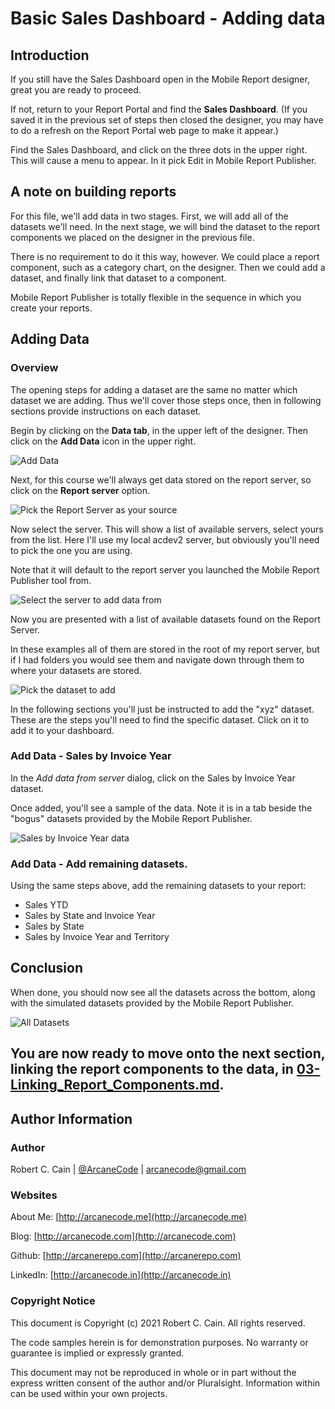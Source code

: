 # Basic Sales Dashboard - Adding data

## Introduction

If you still have the Sales Dashboard open in the Mobile Report designer, great you are ready to proceed.

If not, return to your Report Portal and find the **Sales Dashboard**. (If you saved it in the previous set of steps then closed the designer, you may have to do a refresh on the Report Portal web page to make it appear.)

Find the Sales Dashboard, and click on the three dots in the upper right. This will cause a menu to appear. In it pick Edit in Mobile Report Publisher.

## A note on building reports

For this file, we'll add data in two stages. First, we will add all of the datasets we'll need. In the next stage, we will bind the dataset to the report components we placed on the designer in the previous file.

There is no requirement to do it this way, however. We could place a report component, such as a category chart, on the designer. Then we could add a dataset, and finally link that dataset to a component. 

Mobile Report Publisher is totally flexible in the sequence in which you create your reports. 

## Adding Data

### Overview

The opening steps for adding a dataset are the same no matter which dataset we are adding. Thus we'll cover those steps once, then in following sections provide instructions on each dataset.

Begin by clicking on the **Data tab**, in the upper left of the designer. Then click on the **Add Data** icon in the upper right.

![Add Data](../../Dashboards/images/add-data-001.png)

Next, for this course we'll always get data stored on the report server, so click on the **Report server** option.

![Pick the Report Server as your source](../../Dashboards/images/add-data-002.png)

Now select the server. This will show a list of available servers, select yours from the list. Here I'll use my local acdev2 server, but obviously you'll need to pick the one you are using.

Note that it will default to the report server you launched the Mobile Report Publisher tool from.

![Select the server to add data from](../../Dashboards/images/add-data-003.png)

Now you are presented with a list of available datasets found on the Report Server.

In these examples all of them are stored in the root of my report server, but if I had folders you would see them and navigate down through them to where your datasets are stored.

![Pick the dataset to add](../../Dashboards/images/add-data-004.png)

In the following sections you'll just be instructed to add the "xyz" dataset. These are the steps you'll need to find the specific dataset. Click on it to add it to your dashboard.

### Add Data - Sales by Invoice Year

In the _Add data from server_ dialog, click on the Sales by Invoice Year dataset.

Once added, you'll see a sample of the data. Note it is in a tab beside the "bogus" datasets provided by the Mobile Report Publisher.

![Sales by Invoice Year data](../images/add-data-salesbyinvoiceyear.png)

### Add Data - Add remaining datasets.

Using the same steps above, add the remaining datasets to your report:

* Sales YTD
* Sales by State and Invoice Year
* Sales by State
* Sales by Invoice Year and Territory

## Conclusion

When done, you should now see all the datasets across the bottom, along with the simulated datasets provided by the Mobile Report Publisher.

![All Datasets](./../images/add-data-all.png)

You are now ready to move onto the next section, linking the report components to the data, in [03-Linking_Report_Components.md](03-Linking_Report_Components.md).
---

## Author Information

### Author

Robert C. Cain | [@ArcaneCode](https://twitter.com/arcanecode) | arcanecode@gmail.com

### Websites

About Me: [http://arcanecode.me](http://arcanecode.me)

Blog: [http://arcanecode.com](http://arcanecode.com)

Github: [http://arcanerepo.com](http://arcanerepo.com)

LinkedIn: [http://arcanecode.in](http://arcanecode.in)

### Copyright Notice

This document is Copyright (c) 2021 Robert C. Cain. All rights reserved.

The code samples herein is for demonstration purposes. No warranty or guarantee is implied or expressly granted.

This document may not be reproduced in whole or in part without the express written consent of the author and/or Pluralsight. Information within can be used within your own projects.
